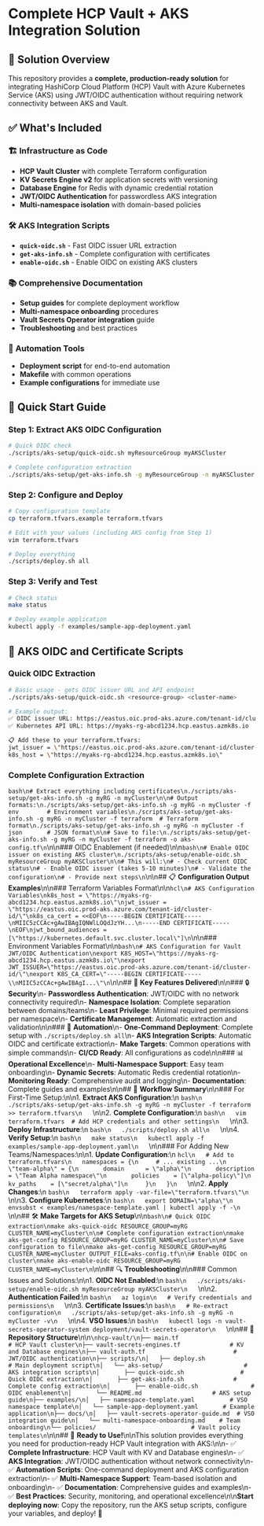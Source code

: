 # Complete HCP Vault + AKS Integration Solution

## 🎯 **Solution Overview**

This repository provides a **complete, production-ready solution** for integrating HashiCorp Cloud Platform (HCP) Vault with Azure Kubernetes Service (AKS) using JWT/OIDC authentication without requiring network connectivity between AKS and Vault.

## ✅ **What's Included**

### 🏗️ **Infrastructure as Code**
- **HCP Vault Cluster** with complete Terraform configuration
- **KV Secrets Engine v2** for application secrets with versioning
- **Database Engine** for Redis with dynamic credential rotation
- **JWT/OIDC Authentication** for passwordless AKS integration
- **Multi-namespace isolation** with domain-based policies

### 🛠️ **AKS Integration Scripts**
- **`quick-oidc.sh`** - Fast OIDC issuer URL extraction
- **`get-aks-info.sh`** - Complete configuration with certificates
- **`enable-oidc.sh`** - Enable OIDC on existing AKS clusters

### 📚 **Comprehensive Documentation**
- **Setup guides** for complete deployment workflow
- **Multi-namespace onboarding** procedures
- **Vault Secrets Operator integration** guide
- **Troubleshooting** and best practices

### 🤖 **Automation Tools**
- **Deployment script** for end-to-end automation
- **Makefile** with common operations
- **Example configurations** for immediate use

## 🚀 **Quick Start Guide**

### Step 1: Extract AKS OIDC Configuration

```bash
# Quick OIDC check
./scripts/aks-setup/quick-oidc.sh myResourceGroup myAKSCluster

# Complete configuration extraction
./scripts/aks-setup/get-aks-info.sh -g myResourceGroup -n myAKSCluster -f terraform >> terraform.tfvars
```

### Step 2: Configure and Deploy

```bash
# Copy configuration template
cp terraform.tfvars.example terraform.tfvars

# Edit with your values (including AKS config from Step 1)
vim terraform.tfvars

# Deploy everything
./scripts/deploy.sh all
```

### Step 3: Verify and Test

```bash
# Check status
make status

# Deploy example application
kubectl apply -f examples/sample-app-deployment.yaml
```

## 🔧 **AKS OIDC and Certificate Scripts**

### Quick OIDC Extraction

```bash
# Basic usage - gets OIDC issuer URL and API endpoint
./scripts/aks-setup/quick-oidc.sh <resource-group> <cluster-name>

# Example output:
✅ OIDC issuer URL: https://eastus.oic.prod-aks.azure.com/tenant-id/cluster-id/
✅ Kubernetes API URL: https://myaks-rg-abcd1234.hcp.eastus.azmk8s.io

📋 Add these to your terraform.tfvars:
jwt_issuer = \"https://eastus.oic.prod-aks.azure.com/tenant-id/cluster-id/\"
k8s_host = \"https://myaks-rg-abcd1234.hcp.eastus.azmk8s.io\"
```

### Complete Configuration Extraction

```bash\n# Extract everything including certificates\n./scripts/aks-setup/get-aks-info.sh -g myRG -n myCluster\n\n# Output formats:\n./scripts/aks-setup/get-aks-info.sh -g myRG -n myCluster -f env        # Environment variables\n./scripts/aks-setup/get-aks-info.sh -g myRG -n myCluster -f terraform  # Terraform format\n./scripts/aks-setup/get-aks-info.sh -g myRG -n myCluster -f json       # JSON format\n\n# Save to file:\n./scripts/aks-setup/get-aks-info.sh -g myRG -n myCluster -f terraform -o aks-config.tf\n```\n\n### OIDC Enablement (if needed)\n\n```bash\n# Enable OIDC issuer on existing AKS cluster\n./scripts/aks-setup/enable-oidc.sh myResourceGroup myAKSCluster\n\n# This will:\n# - Check current OIDC status\n# - Enable OIDC issuer (takes 5-10 minutes)\n# - Validate the configuration\n# - Provide next steps\n```\n\n## 📋 **Configuration Output Examples**\n\n### Terraform Variables Format\n\n```hcl\n# AKS Configuration Variables\nk8s_host = \"https://myaks-rg-abcd1234.hcp.eastus.azmk8s.io\"\njwt_issuer = \"https://eastus.oic.prod-aks.azure.com/tenant-id/cluster-id/\"\nk8s_ca_cert = <<EOF\n-----BEGIN CERTIFICATE-----\nMIIC5zCCAc+gAwIBAgIQNWlLOQdJzYH...\n-----END CERTIFICATE-----\nEOF\njwt_bound_audiences = [\"https://kubernetes.default.svc.cluster.local\"]\n```\n\n### Environment Variables Format\n\n```bash\n# AKS Configuration for Vault JWT/OIDC Authentication\nexport K8S_HOST=\"https://myaks-rg-abcd1234.hcp.eastus.azmk8s.io\"\nexport JWT_ISSUER=\"https://eastus.oic.prod-aks.azure.com/tenant-id/cluster-id/\"\nexport K8S_CA_CERT=\"-----BEGIN CERTIFICATE-----\\nMIIC5zCCAc+gAwIBAgI...\"\n```\n\n## 🎯 **Key Features Delivered**\n\n### 🔒 **Security**\n- **Passwordless Authentication**: JWT/OIDC with no network connectivity required\n- **Namespace Isolation**: Complete separation between domains/teams\n- **Least Privilege**: Minimal required permissions per namespace\n- **Certificate Management**: Automatic extraction and validation\n\n### 🚀 **Automation**\n- **One-Command Deployment**: Complete setup with `./scripts/deploy.sh all`\n- **AKS Integration Scripts**: Automatic OIDC and certificate extraction\n- **Make Targets**: Common operations with simple commands\n- **CI/CD Ready**: All configurations as code\n\n### 📊 **Operational Excellence**\n- **Multi-Namespace Support**: Easy team onboarding\n- **Dynamic Secrets**: Automatic Redis credential rotation\n- **Monitoring Ready**: Comprehensive audit and logging\n- **Documentation**: Complete guides and examples\n\n## 🔄 **Workflow Summary**\n\n### For First-Time Setup:\n\n1. **Extract AKS Configuration**:\n   ```bash\n   ./scripts/aks-setup/get-aks-info.sh -g myRG -n myCluster -f terraform >> terraform.tfvars\n   ```\n\n2. **Complete Configuration**:\n   ```bash\n   vim terraform.tfvars  # Add HCP credentials and other settings\n   ```\n\n3. **Deploy Infrastructure**:\n   ```bash\n   ./scripts/deploy.sh all\n   ```\n\n4. **Verify Setup**:\n   ```bash\n   make status\n   kubectl apply -f examples/sample-app-deployment.yaml\n   ```\n\n### For Adding New Teams/Namespaces:\n\n1. **Update Configuration**:\n   ```hcl\n   # Add to terraform.tfvars\n   namespaces = {\n     # ... existing ...\n     \"team-alpha\" = {\n       domain      = \"alpha\"\n       description = \"Team Alpha namespace\"\n       policies    = [\"alpha-policy\"]\n       kv_paths    = [\"secret/alpha\"]\n     }\n   }\n   ```\n\n2. **Apply Changes**:\n   ```bash\n   terraform apply -var-file=\"terraform.tfvars\"\n   ```\n\n3. **Configure Kubernetes**:\n   ```bash\n   export DOMAIN=\"alpha\"\n   envsubst < examples/namespace-template.yaml | kubectl apply -f -\n   ```\n\n## 🛠️ **Make Targets for AKS Setup**\n\n```bash\n# Quick OIDC extraction\nmake aks-quick-oidc RESOURCE_GROUP=myRG CLUSTER_NAME=myCluster\n\n# Complete configuration extraction\nmake aks-get-config RESOURCE_GROUP=myRG CLUSTER_NAME=myCluster\n\n# Save configuration to file\nmake aks-get-config RESOURCE_GROUP=myRG CLUSTER_NAME=myCluster OUTPUT_FILE=aks-config.tf\n\n# Enable OIDC on cluster\nmake aks-enable-oidc RESOURCE_GROUP=myRG CLUSTER_NAME=myCluster\n```\n\n## 🔍 **Troubleshooting**\n\n### Common Issues and Solutions:\n\n1. **OIDC Not Enabled**:\n   ```bash\n   ./scripts/aks-setup/enable-oidc.sh myResourceGroup myAKSCluster\n   ```\n\n2. **Authentication Failed**:\n   ```bash\n   az login\n   # Verify credentials and permissions\n   ```\n\n3. **Certificate Issues**:\n   ```bash\n   # Re-extract configuration\n   ./scripts/aks-setup/get-aks-info.sh -g myRG -n myCluster -v\n   ```\n\n4. **VSO Issues**:\n   ```bash\n   kubectl logs -n vault-secrets-operator-system deployment/vault-secrets-operator\n   ```\n\n## 📁 **Repository Structure**\n\n```\nhcp-vault/\n├── main.tf                                 # HCP Vault cluster\n├── vault-secrets-engines.tf              # KV and Database engines\n├── vault-auth.tf                         # JWT/OIDC authentication\n├── scripts/\n│   ├── deploy.sh                         # Main deployment script\n│   └── aks-setup/                       # AKS integration scripts\n│       ├── quick-oidc.sh                # Quick OIDC extraction\n│       ├── get-aks-info.sh              # Complete config extraction\n│       ├── enable-oidc.sh               # OIDC enablement\n│       └── README.md                    # AKS setup guide\n├── examples/\n│   ├── namespace-template.yaml          # VSO namespace template\n│   └── sample-app-deployment.yaml       # Example application\n├── docs/\n│   ├── vault-secrets-operator-guide.md  # VSO integration guide\n│   └── multi-namespace-onboarding.md    # Team onboarding\n└── policies/                           # Vault policy templates\n```\n\n## 🎉 **Ready to Use!**\n\nThis solution provides everything you need for production-ready HCP Vault integration with AKS:\n\n- ✅ **Complete Infrastructure**: HCP Vault with KV and Database engines\n- ✅ **AKS Integration**: JWT/OIDC authentication without network connectivity\n- ✅ **Automation Scripts**: One-command deployment and AKS configuration extraction\n- ✅ **Multi-Namespace Support**: Team-based isolation and onboarding\n- ✅ **Documentation**: Comprehensive guides and examples\n- ✅ **Best Practices**: Security, monitoring, and operational excellence\n\n**Start deploying now**: Copy the repository, run the AKS setup scripts, configure your variables, and deploy! 🚀